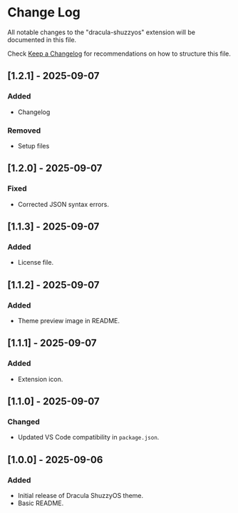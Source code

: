 # Change Log

All notable changes to the "dracula-shuzzyos" extension will be documented in this file.

Check [Keep a Changelog](http://keepachangelog.com/) for recommendations on how to structure this file.

## [1.2.1] - 2025-09-07
### Added
- Changelog
### Removed
- Setup files

## [1.2.0] - 2025-09-07
### Fixed
- Corrected JSON syntax errors.

## [1.1.3] - 2025-09-07
### Added
- License file.

## [1.1.2] - 2025-09-07
### Added
- Theme preview image in README.

## [1.1.1] - 2025-09-07
### Added
- Extension icon.

## [1.1.0] - 2025-09-07
### Changed
- Updated VS Code compatibility in `package.json`.

## [1.0.0] - 2025-09-06
### Added
- Initial release of Dracula ShuzzyOS theme.
- Basic README.